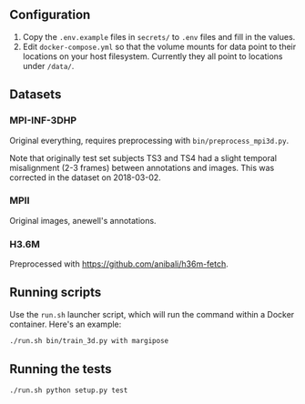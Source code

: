 ## Configuration

1. Copy the `.env.example` files in `secrets/` to `.env` files and fill in the values.
2. Edit `docker-compose.yml` so that the volume mounts for data point to their locations
   on your host filesystem. Currently they all point to locations under `/data/`.

## Datasets

### MPI-INF-3DHP

Original everything, requires preprocessing with `bin/preprocess_mpi3d.py`.

Note that originally test set subjects TS3 and TS4 had a slight temporal misalignment (2-3 frames)
between annotations and images. This was corrected in the dataset on 2018-03-02.

### MPII

Original images, anewell's annotations.

### H3.6M

Preprocessed with https://github.com/anibali/h36m-fetch.

## Running scripts

Use the `run.sh` launcher script, which will run the command within a Docker container. Here's
an example:

```bash
./run.sh bin/train_3d.py with margipose
```

## Running the tests

```bash
./run.sh python setup.py test
```
